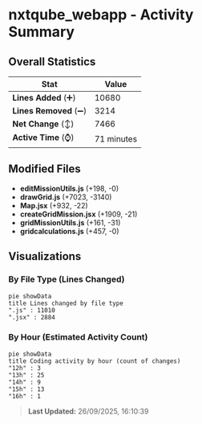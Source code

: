 # nxtqube_webapp - Activity Summary 

## Overall Statistics

| Stat                   | Value                                                             |
| ---------------------- | ----------------------------------------------------------------- |
| **Lines Added** (➕)   | 10680                                          |
| **Lines Removed** (➖) | 3214                                        |
| **Net Change** (↕)    | 7466                |
| **Active Time** (⌚)   | 71 minutes |


## Modified Files
- **editMissionUtils.js** (+198, -0)
- **drawGrid.js** (+7023, -3140)
- **Map.jsx** (+932, -22)
- **createGridMission.jsx** (+1909, -21)
- **gridMissionUtils.js** (+161, -31)
- **gridcalculations.js** (+457, -0)

## Visualizations

### By File Type (Lines Changed)

```mermaid
pie showData
title Lines changed by file type
".js" : 11010
".jsx" : 2884
```

### By Hour (Estimated Activity Count)

```mermaid
pie showData
title Coding activity by hour (count of changes)
"12h" : 3
"13h" : 25
"14h" : 9
"15h" : 13
"16h" : 1
```


> **Last Updated:** 26/09/2025, 16:10:39